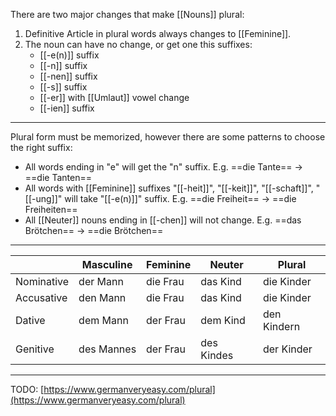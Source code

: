 There are two major changes that make [[Nouns]] plural:
1. Definitive Article in plural words always changes to [[Feminine]].
2. The noun can have no change, or get one this suffixes:
	- [[-e(n)]] suffix
	- [[-n]] suffix
	- [[-nen]] suffix
	- [[-s]] suffix
	- [[-er]] with [[Umlaut]] vowel change
	- [[-ien]] suffix

---
Plural form must be memorized, however there are some patterns to choose the right suffix:
- All words ending in "e" will get the "n" suffix. E.g. ==die Tante== → ==die Tanten==
- All words with [[Feminine]] suffixes "[[-heit]]", "[[-keit]]", "[[-schaft]]", "[[-ung]]" will take "[[-e(n)]]" suffix. E.g. ==die Freiheit== → ==die Freiheiten==
- All [[Neuter]] nouns ending in [[-chen]] will not change. E.g. ==das Brötchen== → ==die Brötchen==

---

|            | Masculine  | Feminine | Neuter     | Plural      |
| ---------- | ---------- | -------- | ---------- | ----------- |
| Nominative | der Mann   | die Frau | das Kind   | die Kinder  |
| Accusative | den Mann   | die Frau | das Kind   | die Kinder  |
| Dative     | dem Mann   | der Frau | dem Kind   | den Kindern |
| Genitive   | des Mannes | der Frau | des Kindes | der Kinder  |

---
TODO: [https://www.germanveryeasy.com/plural](https://www.germanveryeasy.com/plural)
